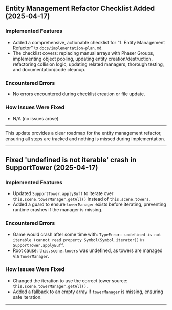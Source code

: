 ## Entity Management Refactor Checklist Added (2025-04-17)

### Implemented Features
- Added a comprehensive, actionable checklist for "1. Entity Management Refactor" to `docs/implementation-plan.md`.
- The checklist covers: replacing manual arrays with Phaser Groups, implementing object pooling, updating entity creation/destruction, refactoring collision logic, updating related managers, thorough testing, and documentation/code cleanup.

### Encountered Errors
- No errors encountered during checklist creation or file update.

### How Issues Were Fixed
- N/A (no issues arose)

---

This update provides a clear roadmap for the entity management refactor, ensuring all steps are tracked and nothing is missed during implementation.

---

## Fixed 'undefined is not iterable' crash in SupportTower (2025-04-17)

### Implemented Features
- Updated `SupportTower.applyBuff` to iterate over `this.scene.towerManager.getAll()` instead of `this.scene.towers`.
- Added a guard to ensure `towerManager` exists before iterating, preventing runtime crashes if the manager is missing.

### Encountered Errors
- Game would crash after some time with: `TypeError: undefined is not iterable (cannot read property Symbol(Symbol.iterator))` in `SupportTower.applyBuff`.
- Root cause: `this.scene.towers` was undefined, as towers are managed via `TowerManager`.

### How Issues Were Fixed
- Changed the iteration to use the correct tower source: `this.scene.towerManager.getAll()`.
- Added a fallback to an empty array if `towerManager` is missing, ensuring safe iteration.

---
